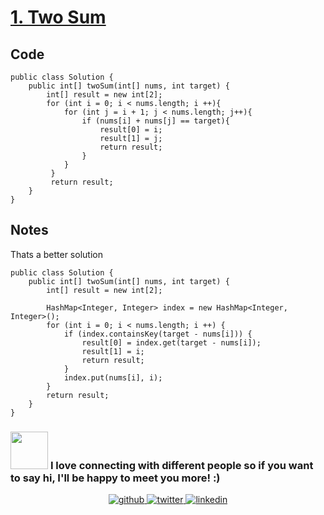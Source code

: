 # [1. Two Sum](https://leetcode.com/problems/two-sum/)
## Code
```
public class Solution {
    public int[] twoSum(int[] nums, int target) {
        int[] result = new int[2];
        for (int i = 0; i < nums.length; i ++){
            for (int j = i + 1; j < nums.length; j++){
                if (nums[i] + nums[j] == target){
                    result[0] = i;
                    result[1] = j;
                    return result;
                }
            }
         }
         return result;
    }
}
```
## Notes
Thats a better solution
```
public class Solution {
    public int[] twoSum(int[] nums, int target) {
        int[] result = new int[2];

        HashMap<Integer, Integer> index = new HashMap<Integer, Integer>();
        for (int i = 0; i < nums.length; i ++) {
            if (index.containsKey(target - nums[i])) {
                result[0] = index.get(target - nums[i]);
                result[1] = i;
                return result;
            }
            index.put(nums[i], i);
        }
        return result;
    }
}
```
### <img src="https://media.giphy.com/media/LnQjpWaON8nhr21vNW/giphy.gif" width="60"> <b>I love connecting with different people</b> so if you want to say <b>hi, I'll be happy to meet you more!</b> :)

<div align="center">
<a href="https://github.com/creeper-exe" target="_blank">
<img src=https://img.shields.io/badge/github-%2324292e.svg?&style=for-the-badge&logo=github&logoColor=white alt=github style="margin-bottom: 5px;" />
</a>
<a href="https://twitter.com/Nouureldin_Ehab" target="_blank">
<img src=https://img.shields.io/badge/twitter-%2300acee.svg?&style=for-the-badge&logo=twitter&logoColor=white alt=twitter style="margin-bottom: 5px;" />
</a>
<a href="https://linkedin.com/in/noureldin-ehab-a57940190" target="_blank">
<img src=https://img.shields.io/badge/linkedin-%231E77B5.svg?&style=for-the-badge&logo=linkedin&logoColor=white alt=linkedin style="margin-bottom: 5px;" />
</a>  
</div>  
